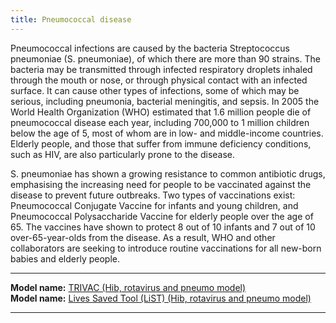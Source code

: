 ```yaml
---
title: Pneumococcal disease
---
```


Pneumococcal infections are caused by the bacteria Streptococcus pneumoniae (S. pneumoniae), of which there are more than 90 strains. The bacteria may be transmitted through infected respiratory droplets inhaled through the mouth or nose, or through physical contact with an infected surface. It can cause other types of infections, some of which may be serious, including pneumonia, bacterial meningitis, and sepsis. In 2005 the World Health Organization (WHO) estimated that 1.6 million people die of pneumococcal disease each year, including 700,000 to 1 million children below the age of 5, most of whom are in low- and middle-income countries. Elderly people, and those that suffer from immune deficiency conditions, such as HIV, are also particularly prone to the disease. 

S. pneumoniae has shown a growing resistance to common antibiotic drugs, emphasising the increasing need for people to be vaccinated against the disease to prevent future outbreaks. Two types of vaccinations exist: Pneumococcal Conjugate Vaccine for infants and young children, and Pneumococcal Polysaccharide Vaccine for elderly people over the age of 65. The vaccines have shown to protect 8 out of 10 infants and 7 out of 10 over-65-year-olds from the disease. As a result, WHO and other collaborators are seeking to introduce routine vaccinations for all new-born babies and elderly people.

---

**Model name:**  [TRIVAC (Hib, rotavirus and pneumo model)](/models/hib)  
**Model name:**  [Lives Saved Tool (LiST) (Hib, rotavirus and pneumo model)](/models/hib#jhu)  

---



